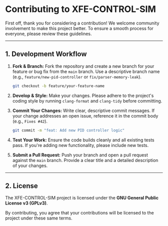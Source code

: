 # Contributing to XFE-CONTROL-SIM

First off, thank you for considering a contribution! We welcome community involvement to make this project better. To ensure a smooth process for everyone, please review these guidelines.

---
## 1. Development Workflow

1.  **Fork & Branch:** Fork the repository and create a new branch for your feature or bug fix from the `main` branch. Use a descriptive branch name (e.g., `feature/new-pid-controller` or `fix/parser-memory-leak`).
    ```bash
    git checkout -b feature/your-feature-name
    ```

2.  **Develop & Style:** Make your changes. Please adhere to the project's coding style by running `clang-format` and `clang-tidy` before committing.

3.  **Commit Your Changes:** Write clear, descriptive commit messages. If your change addresses an open issue, reference it in the commit body (e.g., `Fixes #42`).
    ```bash
    git commit -m "feat: Add new PID controller logic"
    ```

4.  **Test Your Work:** Ensure the code builds cleanly and all existing tests pass. If you're adding new functionality, please include new tests.

5.  **Submit a Pull Request:** Push your branch and open a pull request against the `main` branch. Provide a clear title and a detailed description of your changes.

---
## 2. License

The XFE-CONTROL-SIM project is licensed under the **GNU General Public License v3 (GPLv3)**.

By contributing, you agree that your contributions will be licensed to the project under these same terms.